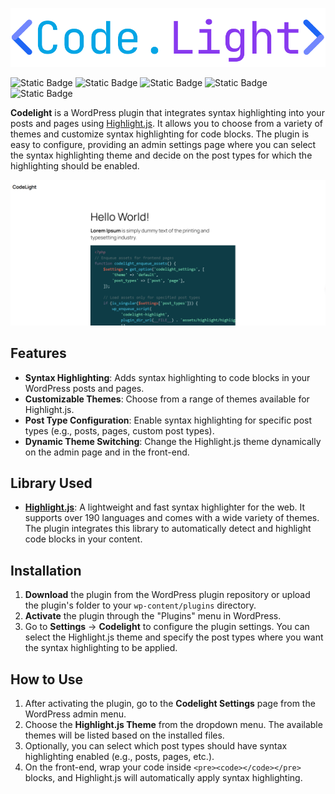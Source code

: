 ![logo](./.github/logo.png)

<img alt="Static Badge" src="https://img.shields.io/badge/Version-0.1.0-blue"> <img alt="Static Badge" src="https://img.shields.io/badge/Tested_up_to-6.6-blue"> <img alt="Static Badge" src="https://img.shields.io/badge/Requires_PHP-7.2-blue"> <img alt="Static Badge" src="https://img.shields.io/badge/highlight.js-11.9.0-blue"> <img alt="Static Badge" src="https://img.shields.io/badge/License-GPL_2.0-blue">

**Codelight** is a WordPress plugin that integrates syntax highlighting into your posts and pages using [Highlight.js](https://highlightjs.org/). It allows you to choose from a variety of themes and customize syntax highlighting for code blocks. The plugin is easy to configure, providing an admin settings page where you can select the syntax highlighting theme and decide on the post types for which the highlighting should be enabled.

![preview](./.github/preview.png)

## Features

- **Syntax Highlighting**: Adds syntax highlighting to code blocks in your WordPress posts and pages.
- **Customizable Themes**: Choose from a range of themes available for Highlight.js.
- **Post Type Configuration**: Enable syntax highlighting for specific post types (e.g., posts, pages, custom post types).
- **Dynamic Theme Switching**: Change the Highlight.js theme dynamically on the admin page and in the front-end.

## Library Used

- **[Highlight.js](https://highlightjs.org/)**: A lightweight and fast syntax highlighter for the web. It supports over 190 languages and comes with a wide variety of themes. The plugin integrates this library to automatically detect and highlight code blocks in your content.

## Installation

1. **Download** the plugin from the WordPress plugin repository or upload the plugin's folder to your `wp-content/plugins` directory.
2. **Activate** the plugin through the "Plugins" menu in WordPress.
3. Go to **Settings** → **Codelight** to configure the plugin settings. You can select the Highlight.js theme and specify the post types where you want the syntax highlighting to be applied.

## How to Use

1. After activating the plugin, go to the **Codelight Settings** page from the WordPress admin menu.
2. Choose the **Highlight.js Theme** from the dropdown menu. The available themes will be listed based on the installed files.
3. Optionally, you can select which post types should have syntax highlighting enabled (e.g., posts, pages, etc.).
4. On the front-end, wrap your code inside `<pre><code></code></pre>` blocks, and Highlight.js will automatically apply syntax highlighting.